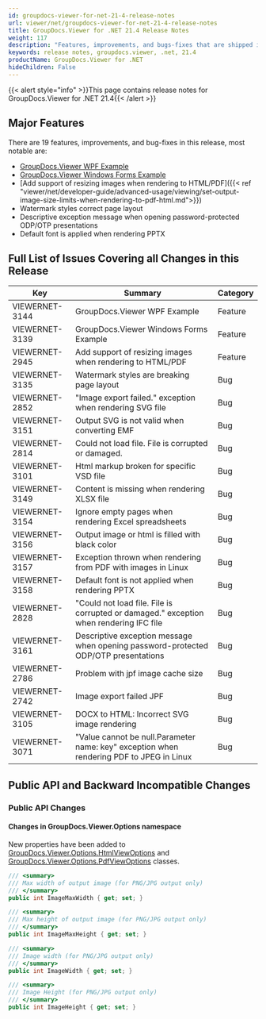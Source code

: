 ```yaml
---
id: groupdocs-viewer-for-net-21-4-release-notes
url: viewer/net/groupdocs-viewer-for-net-21-4-release-notes
title: GroupDocs.Viewer for .NET 21.4 Release Notes
weight: 117
description: "Features, improvements, and bugs-fixes that are shipped in GroupDocs.Viewer for .NET 21.4"
keywords: release notes, groupdocs.viewer, .net, 21.4
productName: GroupDocs.Viewer for .NET
hideChildren: False
---
```

{{< alert style="info" >}}This page contains release notes for GroupDocs.Viewer for .NET 21.4{{< /alert >}}

## Major Features

There are 19 features, improvements, and bug-fixes in this release, most notable are:

* [GroupDocs.Viewer WPF Example](<https://github.com/groupdocs-viewer/GroupDocs.Viewer-for-.NET-WPF>)
* [GroupDocs.Viewer Windows Forms Example](<https://github.com/groupdocs-viewer/GroupDocs.Viewer-for-.NET-WinForms>)
* [Add support of resizing images when rendering to HTML/PDF]({{< ref "viewer/net/developer-guide/advanced-usage/viewing/set-output-image-size-limits-when-rendering-to-pdf-html.md">}})
* Watermark styles correct page layout
* Descriptive exception message when opening password-protected ODP/OTP presentations
* Default font is applied when rendering PPTX

## Full List of Issues Covering all Changes in this Release

| Key | Summary | Category |
| --- | --- | --- |
|VIEWERNET-3144|GroupDocs.Viewer WPF Example|Feature|
|VIEWERNET-3139|GroupDocs.Viewer Windows Forms Example|Feature|
|VIEWERNET-2945|Add support of resizing images when rendering to HTML/PDF|Feature|
|VIEWERNET-3135|Watermark styles are breaking page layout|Bug|
|VIEWERNET-2852|"Image export failed." exception when rendering SVG file|Bug|
|VIEWERNET-3151|Output SVG is not valid when converting EMF|Bug|
|VIEWERNET-2814|Could not load file. File is corrupted or damaged.|Bug|
|VIEWERNET-3101|Html markup broken for specific VSD file|Bug|
|VIEWERNET-3149|Content is missing when rendering XLSX file|Bug|
|VIEWERNET-3154|Ignore empty pages when rendering Excel spreadsheets|Bug|
|VIEWERNET-3156|Output image or html is filled with black color|Bug|
|VIEWERNET-3157|Exception thrown when rendering from PDF with images in Linux|Bug|
|VIEWERNET-3158|Default font is not applied when rendering PPTX|Bug|
|VIEWERNET-2828|"Could not load file. File is corrupted or damaged." exception when rendering IFC file|Bug|
|VIEWERNET-3161|Descriptive exception message when opening password-protected ODP/OTP presentations|Bug|
|VIEWERNET-2786|Problem with jpf image cache size|Bug|
|VIEWERNET-2742|Image export failed JPF|Bug|
|VIEWERNET-3105|DOCX to HTML: Incorrect SVG image rendering|Bug|
|VIEWERNET-3071|"Value cannot be null.Parameter name: key" exception when rendering PDF to JPEG in Linux|Bug|

## Public API and Backward Incompatible Changes

### Public API Changes

#### Changes in GroupDocs.Viewer.Options namespace

New properties have been added to [GroupDocs.Viewer.Options.HtmlViewOptions](<https://apireference.groupdocs.com/viewer/net/groupDocs.viewer.options/htmlviewoptions>) and  [GroupDocs.Viewer.Options.PdfViewOptions](<https://apireference.groupdocs.com/viewer/net/groupDocs.viewer.options/pdfviewoptions>) classes.

```csharp
/// <summary>
/// Max width of output image (for PNG/JPG output only)
/// </summary>
public int ImageMaxWidth { get; set; }

/// <summary>
/// Max height of output image (for PNG/JPG output only)
/// </summary>
public int ImageMaxHeight { get; set; }

/// <summary>
/// Image width (for PNG/JPG output only)
/// </summary>
public int ImageWidth { get; set; }

/// <summary>
/// Image Height (for PNG/JPG output only)
/// </summary>
public int ImageHeight { get; set; }
```
